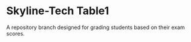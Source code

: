 # Skyline-Tech Table1
A repository branch designed for grading students based on their exam scores. 